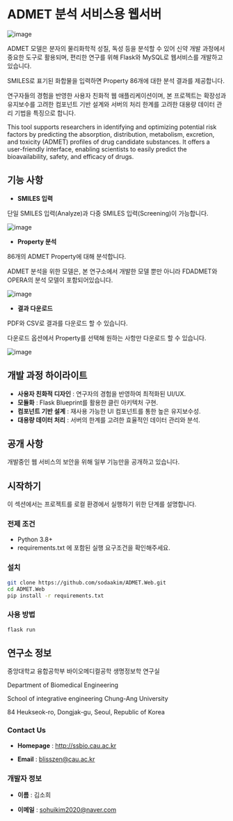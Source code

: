 # ADMET 분석 서비스용 웹서버
![image](https://github.com/sodaakim/ADMET.Web/assets/83997634/2164aab4-cdfa-4edd-baa0-cc64d69e3cef)

ADMET 모델은 분자의 물리화학적 성질, 독성 등을 분석할 수 있어 신약 개발 과정에서 중요한 도구로 활용되며, 편리한 연구를 위해 Flask와 MySQL로 웹서비스를 개발하고 있습니다.

SMILES로 표기된 화합물을 입력하면 Property 86개에 대한 분석 결과를 제공합니다.

연구자들의 경험을 반영한 사용자 친화적 웹 애플리케이션이며, 본 프로젝트는 확장성과 유지보수를 고려한 컴포넌트 기반 설계와 서버의 처리 한계를 고려한 대용량 데이터 관리 기법을 특징으로 합니다.

This tool supports researchers in identifying and optimizing potential risk factors by predicting the absorption, distribution, metabolism, excretion, and toxicity (ADMET) profiles of drug candidate substances. It offers a user-friendly interface, enabling scientists to easily predict the bioavailability, safety, and efficacy of drugs.

## 기능 사항
- **SMILES 입력**

단일 SMILES 입력(Analyze)과 다중 SMILES 입력(Screening)이 가능합니다.
 
![image](https://github.com/sodaakim/ADMET.Web/assets/83997634/6137bc7c-5497-4304-8952-0d55485a27f7)

- **Property 분석**

86개의 ADMET Property에 대해 분석합니다.

ADMET 분석을 위한 모델은, 본 연구소에서 개발한 모델 뿐만 아니라 FDADMET와 OPERA의 분석 모델이 포함되어있습니다.

![image](https://github.com/sodaakim/ADMET.Web/assets/83997634/be3f2475-f177-4d1e-97ac-e903a9141293)

- **결과 다운로드**

PDF와 CSV로 결과를 다운로드 할 수 있습니다.

다운로드 옵션에서 Property를 선택해 원하는 사항만 다운로드 할 수 있습니다.

![image](https://github.com/sodaakim/ADMET.Web/assets/83997634/d98f2051-4c3b-4c66-b8c7-4566dac5490d)


## 개발 과정 하이라이트
- **사용자 친화적 디자인** : 연구자의 경험을 반영하여 최적화된 UI/UX.
- **모듈화** : Flask Blueprint를 활용한 클린 아키텍처 구현.
- **컴포넌트 기반 설계** : 재사용 가능한 UI 컴포넌트를 통한 높은 유지보수성.
- **대용량 데이터 처리** : 서버의 한계를 고려한 효율적인 데이터 관리와 분석.

## 공개 사항
개발중인 웹 서비스의 보안을 위해 일부 기능만을 공개하고 있습니다.



## 시작하기
이 섹션에서는 프로젝트를 로컬 환경에서 실행하기 위한 단계를 설명합니다.

### 전제 조건
- Python 3.8+
- requirements.txt 에 포함된 실행 요구조건을 확인해주세요.

### 설치
```bash
git clone https://github.com/sodaakim/ADMET.Web.git
cd ADMET.Web
pip install -r requirements.txt
```

### 사용 방법
```bash
flask run
```

## 연구소 정보
중앙대학교 융합공학부 바이오메디컬공학 생명정보학 연구실

Department of Biomedical Engineering

School of integrative engineering Chung-Ang University

84 Heukseok-ro, Dongjak-gu, Seoul, Republic of Korea

### Contact Us

- **Homepage** : http://ssbio.cau.ac.kr

- **Email** : blisszen@cau.ac.kr

### 개발자 정보
- **이름** : 김소희

- **이메일** : sohuikim2020@naver.com
